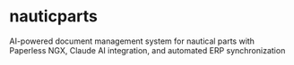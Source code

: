 # nauticparts
AI-powered document management system for nautical parts with Paperless NGX, Claude AI integration, and automated ERP synchronization
